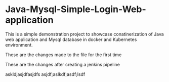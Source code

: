 # Java-Mysql-Simple-Login-Web-application

This is a simple demonstration project to showcase conatinerization of Java web application and Mysql database in docker and Kubernetes environment.

These are the changes made to the file for the first time

These are the changes after creating a jenkins pipeline

askldjasjdfasjdfs
asjdf;aslkdf;asdf;lsdf
